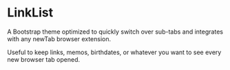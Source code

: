 LinkList
========

A Bootstrap theme optimized to quickly switch over sub-tabs and integrates with any newTab browser extension.

Useful to keep links, memos, birthdates, or whatever you want to see every new browser tab opened.
